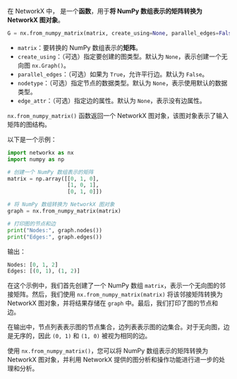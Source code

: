 在 NetworkX 中， 是一个**函数**，用于**将 NumPy 数组表示的矩阵转换为 NetworkX 图对象**。
```python
G = nx.from_numpy_matrix(matrix, create_using=None, parallel_edges=False, create_using=None, nodetype=None, edge_attr=None)
```
  - `matrix`：要转换的 NumPy 数组表示的**矩阵**。
  - `create_using`：（可选）指定要创建的图类型。默认为 `None`，表示创建一个无向图 `nx.Graph()`。
  - `parallel_edges`：（可选）如果为 `True`，允许平行边。默认为 `False`。
  - `nodetype`：（可选）指定节点的数据类型。默认为 `None`，表示使用默认的数据类型。
  - `edge_attr`：（可选）指定边的属性。默认为 `None`，表示没有边属性。

`nx.from_numpy_matrix()` 函数返回一个 NetworkX 图对象，该图对象表示了输入矩阵的图结构。

以下是一个示例：

```python
import networkx as nx
import numpy as np

# 创建一个 NumPy 数组表示的矩阵
matrix = np.array([[0, 1, 0],
                   [1, 0, 1],
                   [0, 1, 0]])

# 将 NumPy 数组转换为 NetworkX 图对象
graph = nx.from_numpy_matrix(matrix)

# 打印图的节点和边
print("Nodes:", graph.nodes())
print("Edges:", graph.edges())
```
输出：
```python
Nodes: [0, 1, 2]
Edges: [(0, 1), (1, 2)]
```

在这个示例中，我们首先创建了一个 NumPy 数组 `matrix`，表示一个无向图的邻接矩阵。然后，我们使用 `nx.from_numpy_matrix(matrix)` 将该邻接矩阵转换为 NetworkX 图对象，并将结果存储在 `graph` 中。最后，我们打印了图的节点和边。

在输出中，节点列表表示图的节点集合，边列表表示图的边集合。对于无向图，边是无序的，因此 `(0, 1)` 和 `(1, 0)` 被视为相同的边。

使用 `nx.from_numpy_matrix()`，您可以将 NumPy 数组表示的矩阵转换为 NetworkX 图对象，并利用 NetworkX 提供的图分析和操作功能进行进一步的处理和分析。
